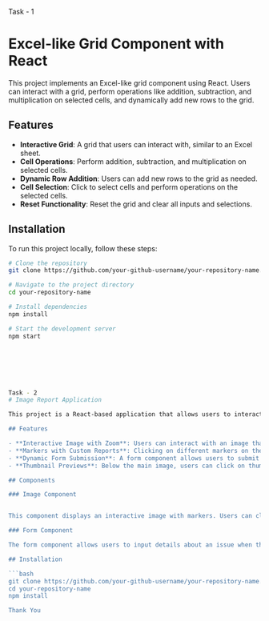
Task - 1
# Excel-like Grid Component with React

This project implements an Excel-like grid component using React. Users can interact with a grid, perform operations like addition, subtraction, and multiplication on selected cells, and dynamically add new rows to the grid.

## Features

- **Interactive Grid**: A grid that users can interact with, similar to an Excel sheet.
- **Cell Operations**: Perform addition, subtraction, and multiplication on selected cells.
- **Dynamic Row Addition**: Users can add new rows to the grid as needed.
- **Cell Selection**: Click to select cells and perform operations on the selected cells.
- **Reset Functionality**: Reset the grid and clear all inputs and selections.

## Installation

To run this project locally, follow these steps:

```bash
# Clone the repository
git clone https://github.com/your-github-username/your-repository-name.git

# Navigate to the project directory
cd your-repository-name

# Install dependencies
npm install

# Start the development server
npm start







Task - 2
# Image Report Application

This project is a React-based application that allows users to interact with an image populated with clickable markers. Clicking on a marker can either display a form for submitting reports about issues detected at that marker's location or generate a detailed random report for the issue.

## Features

- **Interactive Image with Zoom**: Users can interact with an image that supports zooming in for a closer look.
- **Markers with Custom Reports**: Clicking on different markers on the image will either display a form for the user to submit a report or generate a random detailed report about an issue at that location.
- **Dynamic Form Submission**: A form component allows users to submit reports about issues, with fields for issue details, component affected, issue type, severity, resolution status, repair cost, and additional comments.
- **Thumbnail Previews**: Below the main image, users can click on thumbnail images to change the main displayed image.

## Components

### Image Component


This component displays an interactive image with markers. Users can click on markers to either view a form for issue reporting or read a generated report. It also supports zoom functionality and changing the main image by selecting a thumbnail.

### Form Component

The form component allows users to input details about an issue when they click on specific markers. It includes fields for issue description, component affected, issue type, severity, resolution status, repair cost, and comments.

## Installation

```bash
git clone https://github.com/your-github-username/your-repository-name.git
cd your-repository-name
npm install

Thank You

